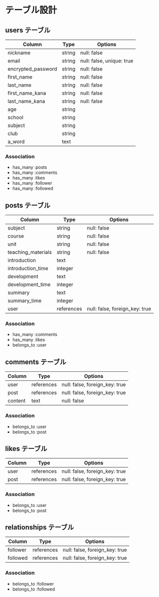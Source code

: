# テーブル設計

## users テーブル

| Column             | Type   | Options                   |
| ------------------ | ------ | ------------------------- |
| nickname           | string | null: false               |
| email              | string | null: false, unique: true |
| encrypted_password | string | null: false               |
| first_name         | string | null: false               |
| last_name          | string | null: false               |
| first_name_kana    | string | null: false               |
| last_name_kana     | string | null: false               |
| age                | string |                           |
| school             | string |                           |
| subject            | string |                           |
| club               | string |                           |
| a_word             | text   |                           |

### Association

- has_many :posts
- has_many :comments
- has_many :likes
- has_many :follower
- has_many :followed

## posts テーブル

| Column             | Type       | Options                        |
| ------------------ | ---------- | ------------------------------ |
| subject            | string     | null: false                    |
| course             | string     | null: false                    |
| unit               | string     | null: false                    |
| teaching_materials | string     | null: false                    |
| introduction       | text       |                                |
| introduction_time  | integer    |                                |
| development        | text       |                                |
| development_time   | integer    |                                |
| summary            | text       |                                |
| summary_time       | integer    |                                |
| user               | references | null: false, foreign_key: true |

### Association

- has_many :comments
- has_many :likes
- belongs_to :user

## comments テーブル

| Column  | Type       | Options                        |
| --------| ---------- | ------------------------------ |
| user    | references | null: false, foreign_key: true |
| post    | references | null: false, foreign_key: true |
| content | text       | null: false                    |

### Association

- belongs_to :user
- belongs_to :post

## likes テーブル

| Column | Type       | Options                        |
| ------ | ---------- | ------------------------------ |
| user   | references | null: false, foreign_key: true |
| post   | references | null: false, foreign_key: true |

### Association

- belongs_to :user
- belongs_to :post

## relationships テーブル

| Column   | Type       | Options                        |
| ---------| ---------- | ------------------------------ |
| follower | references | null: false, foreign_key: true |
| followed | references | null: false, foreign_key: true |

### Association

- belongs_to :follower
- belongs_to :followed
